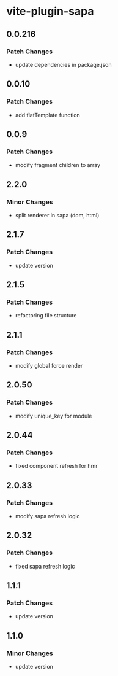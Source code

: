 # vite-plugin-sapa

## 0.0.216

### Patch Changes

- update dependencies in package.json

## 0.0.10

### Patch Changes

- add flatTemplate function

## 0.0.9

### Patch Changes

- modify fragment children to array

## 2.2.0

### Minor Changes

- split renderer in sapa (dom, html)

## 2.1.7

### Patch Changes

- update version

## 2.1.5

### Patch Changes

- refactoring file structure

## 2.1.1

### Patch Changes

- modify global force render

## 2.0.50

### Patch Changes

- modify unique_key for module

## 2.0.44

### Patch Changes

- fixed component refresh for hmr

## 2.0.33

### Patch Changes

- modify sapa refresh logic

## 2.0.32

### Patch Changes

- fixed sapa refresh logic

## 1.1.1

### Patch Changes

- update version

## 1.1.0

### Minor Changes

- update version
